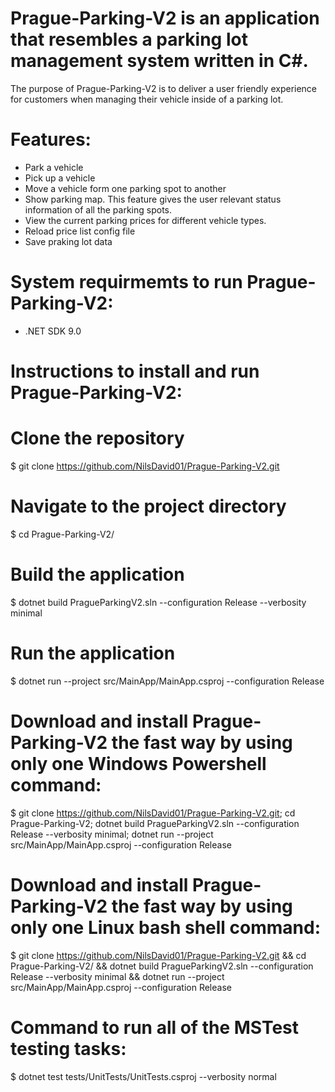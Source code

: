 # Prague-Parking-V2 is an application that resembles a parking lot management system written in C#. 

The purpose of Prague-Parking-V2 is to deliver a user friendly experience for customers when managing their vehicle inside of a parking lot. 

# Features: 
* Park a vehicle
* Pick up a vehicle
* Move a vehicle form one parking spot to another
* Show parking map. This feature gives the user relevant status information of all the parking spots.
* View the current parking prices for different vehicle types.
* Reload price list config file
* Save praking lot data 

# System requirmemts to run Prague-Parking-V2:
- .NET SDK 9.0 

# Instructions to install and run Prague-Parking-V2:
# Clone the repository
$ git clone https://github.com/NilsDavid01/Prague-Parking-V2.git

# Navigate to the project directory
$ cd Prague-Parking-V2/

# Build the application
$ dotnet build PragueParkingV2.sln --configuration Release --verbosity minimal

# Run the application
$ dotnet run --project src/MainApp/MainApp.csproj --configuration Release

# Download and install Prague-Parking-V2 the fast way by using only one Windows Powershell command:
$ git clone https://github.com/NilsDavid01/Prague-Parking-V2.git; cd Prague-Parking-V2; dotnet build PragueParkingV2.sln --configuration Release --verbosity minimal; dotnet run --project src/MainApp/MainApp.csproj --configuration Release

# Download and install Prague-Parking-V2 the fast way by using only one Linux bash shell command:
$ git clone https://github.com/NilsDavid01/Prague-Parking-V2.git && cd Prague-Parking-V2/ && dotnet build PragueParkingV2.sln --configuration Release --verbosity minimal && dotnet run --project src/MainApp/MainApp.csproj --configuration Release

# Command to run all of the MSTest testing tasks:
$ dotnet test tests/UnitTests/UnitTests.csproj --verbosity normal



